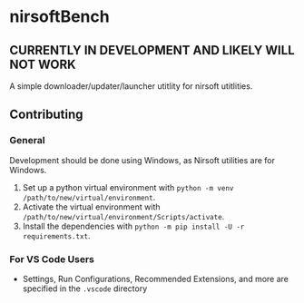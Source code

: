 # nirsoftBench

## **CURRENTLY IN DEVELOPMENT AND LIKELY WILL NOT WORK**

A simple downloader/updater/launcher utitlity for nirsoft utitlities.

## Contributing

### General

Development should be done using Windows, as Nirsoft utilities are for Windows.

1. Set up a python virtual environment with `python -m venv /path/to/new/virtual/environment`.
2. Activate the virtual environment with `/path/to/new/virtual/environment/Scripts/activate`.
3. Install the dependencies with `python -m pip install -U -r requirements.txt`.

### For VS Code Users

* Settings, Run Configurations, Recommended Extensions, and more are specified in the `.vscode` directory
